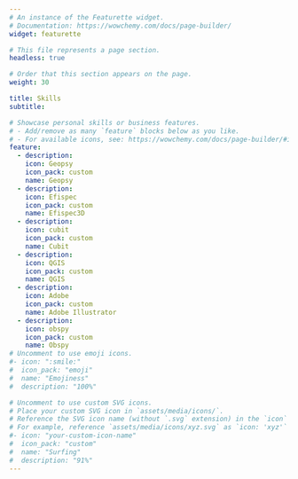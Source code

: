 ```yaml
---
# An instance of the Featurette widget.
# Documentation: https://wowchemy.com/docs/page-builder/
widget: featurette

# This file represents a page section.
headless: true

# Order that this section appears on the page.
weight: 30

title: Skills
subtitle:

# Showcase personal skills or business features.
# - Add/remove as many `feature` blocks below as you like.
# - For available icons, see: https://wowchemy.com/docs/page-builder/#icons
feature:
  - description: 
    icon: Geopsy
    icon_pack: custom
    name: Geopsy
  - description: 
    icon: Efispec
    icon_pack: custom
    name: Efispec3D
  - description: 
    icon: cubit
    icon_pack: custom
    name: Cubit
  - description:
    icon: QGIS
    icon_pack: custom
    name: QGIS
  - description: 
    icon: Adobe
    icon_pack: custom
    name: Adobe Illustrator
  - description: 
    icon: obspy
    icon_pack: custom
    name: Obspy
# Uncomment to use emoji icons.
#- icon: ":smile:"
#  icon_pack: "emoji"
#  name: "Emojiness"
#  description: "100%"

# Uncomment to use custom SVG icons.
# Place your custom SVG icon in `assets/media/icons/`.
# Reference the SVG icon name (without `.svg` extension) in the `icon` field.
# For example, reference `assets/media/icons/xyz.svg` as `icon: 'xyz'`
#- icon: "your-custom-icon-name"
#  icon_pack: "custom"
#  name: "Surfing"
#  description: "91%"
---
```

